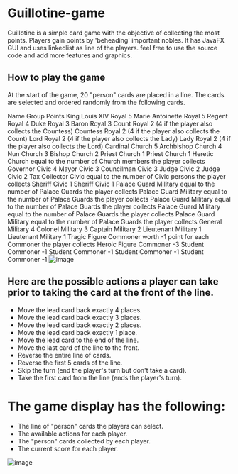 # Guillotine-game
Guillotine is a simple card game with the objective of collecting the most points. Players gain points by 'beheading' important nobles. It has JavaFX GUI and uses linkedlist as line of the players. feel free to use the source code and add more features and graphics.

## How to play the game 

At the start of the game, 20 "person" cards are placed in a line. The cards are selected and ordered randomly from the following cards.

Name	Group	Points
King Louis XIV	Royal	5
Marie Antoinette	Royal	5
Regent	Royal	4
Duke	Royal	3
Baron	Royal	3
Count	Royal	2 (4 if the player also collects the Countess)
Countess	Royal	2 (4 if the player also collects the Count)
Lord	Royal	2 (4 if the player also collects the Lady)
Lady	Royal	2 (4 if the player also collects the Lord)
Cardinal	Church	5
Archbishop	Church	4
Nun	Church	3
Bishop	Church	2
Priest	Church	1
Priest	Church	1
Heretic	Church	equal to the number of Church members the player collects
Governor	Civic	4
Mayor	Civic	3
Councilman	Civic	3
Judge	Civic	2
Judge	Civic	2
Tax Collector	Civic	equal to the number of Civic persons the player collects
Sheriff	Civic	1
Sheriff	Civic	1
Palace Guard	Military	equal to the number of Palace Guards the player collects
Palace Guard	Military	equal to the number of Palace Guards the player collects
Palace Guard	Military	equal to the number of Palace Guards the player collects
Palace Guard	Military	equal to the number of Palace Guards the player collects
Palace Guard	Military	equal to the number of Palace Guards the player collects
General	Military	4
Colonel	Military	3
Captain	Military	2
Lieutenant	Military	1
Lieutenant	Military	1
Tragic Figure	Commoner	worth -1 point for each Commoner the player collects
Heroic Figure	Commoner	-3
Student	Commoner	-1
Student	Commoner	-1
Student	Commoner	-1
Student	Commoner	-1
![image](https://github.com/bereket-tadesse/Guillotine-game/assets/84309246/d0e90e7a-3f3c-4ab5-b06e-100868bfb1f9)


## Here are the possible actions a player can take prior to taking the card at the front of the line.

- Move the lead card back exactly 4 places.
- Move the lead card back exactly 3 places.
- Move the lead card back exactly 2 places.
- Move the lead card back exactly 1 place.
- Move the lead card to the end of the line.
- Move the last card of the line to the front.
- Reverse the entire line of cards.
- Reverse the first 5 cards of the line.
- Skip the turn (end the player's turn but don't take a card).
- Take the first card from the line (ends the player's turn).


# The game display has the following:

- The line of "person" cards the players can select.
- The available actions for each player.
- The "person" cards collected by each player.
- The current score for each player.

![image](https://github.com/bereket-tadesse/Guillotine-game/assets/84309246/cad13c53-3322-44fb-9602-0f1d80b39af6)

